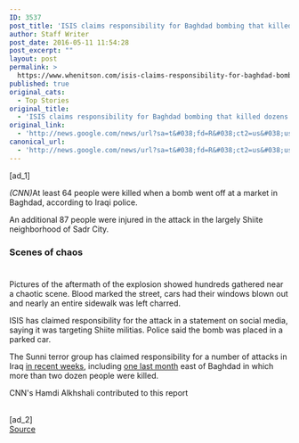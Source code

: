 ```yaml
---
ID: 3537
post_title: 'ISIS claims responsibility for Baghdad bombing that killed dozens &#8211; CNN'
author: Staff Writer
post_date: 2016-05-11 11:54:28
post_excerpt: ""
layout: post
permalink: >
  https://www.whenitson.com/isis-claims-responsibility-for-baghdad-bombing-that-killed-dozens-cnn/
published: true
original_cats:
  - Top Stories
original_title:
  - 'ISIS claims responsibility for Baghdad bombing that killed dozens - CNN'
original_link:
  - 'http://news.google.com/news/url?sa=t&#038;fd=R&#038;ct2=us&#038;usg=AFQjCNE1rBAEeEDjyxjuOpUJwxjJCORtDw&#038;clid=c3a7d30bb8a4878e06b80cf16b898331&#038;cid=52779104393260&#038;ei=cx0zV-jREam2wQGO7KTYDQ&#038;url=http://www.cnn.com/2016/05/11/middleeast/baghdad-market-bombing/'
canonical_url:
  - 'http://news.google.com/news/url?sa=t&#038;fd=R&#038;ct2=us&#038;usg=AFQjCNE1rBAEeEDjyxjuOpUJwxjJCORtDw&#038;clid=c3a7d30bb8a4878e06b80cf16b898331&#038;cid=52779104393260&#038;ei=cx0zV-jREam2wQGO7KTYDQ&#038;url=http://www.cnn.com/2016/05/11/middleeast/baghdad-market-bombing/'
---
```

 [ad_1]
<br><div readability="13.827586206897"><div class="el__leafmedia el__leafmedia--sourced-paragraph" readability="9"><p class="zn-body__paragraph"><cite class="el-editorial-source"> (CNN)</cite>At least 64 people were killed when a bomb went off at a market in Baghdad, according to Iraqi police.</p></div><p>An additional 87 people were injured in the attack in the largely Shiite neighborhood of Sadr City.</p><p><h3>Scenes of chaos</h3></p><div class="el__embedded el__embedded--expandable"><div class="el__image--expandable js__image--expandable"><div><img class="media__image media__image--responsive" alt="" data-src-mini="http://i2.cdn.turner.com/cnnnext/dam/assets/160511050927-sadr-city-map-small-169.jpg" data-src-xsmall="http://i2.cdn.turner.com/cnnnext/dam/assets/160511050927-sadr-city-map-medium-plus-169.jpg" data-src-small="http://www.whenitson.com/wp-content/uploads/2016/05/ISIS-claims-responsibility-for-Baghdad-bombing-that-killed-dozens-CNN.jpg" data-src-medium="http://i2.cdn.turner.com/cnnnext/dam/assets/160511050927-sadr-city-map-exlarge-169.jpg" data-src-large="http://i2.cdn.turner.com/cnnnext/dam/assets/160511050927-sadr-city-map-super-169.jpg" data-src-full16x9="http://i2.cdn.turner.com/cnnnext/dam/assets/160511050927-sadr-city-map-full-169.jpg" data-src-mini1x1="http://i2.cdn.turner.com/cnnnext/dam/assets/160511050927-sadr-city-map-small-11.jpg" data-demand-load="not-loaded" data-eq-pts="mini: 0,  xsmall: 221,  small: 308,  medium: 461,  large:  781" src="data:image/gif;base64,R0lGODlhEAAJAJEAAAAAAP///////wAAACH5BAEAAAIALAAAAAAQAAkAAAIKlI+py+0Po5yUFQA7"/><noscript><img alt="" class="media__image" src="http://www.whenitson.com/wp-content/uploads/2016/05/ISIS-claims-responsibility-for-Baghdad-bombing-that-killed-dozens-CNN.jpg"/></noscript></div></div></div><p>Pictures of the aftermath of the explosion showed hundreds gathered near a chaotic scene. Blood marked the street, cars had their windows blown out and nearly an entire sidewalk was left charred.<strong> </strong></p><div class="zn-body__read-all" readability="7.792656587473"><p>ISIS has claimed responsibility for the attack in a statement on social media, saying it was targeting Shiite militias. Police said the bomb was placed in a parked car. </p><div class="zn-body__paragraph" readability="7.6117021276596">The Sunni terror group has claimed responsibility for a number of attacks in Iraq <a href="http://www.cnn.com/2016/05/01/middleeast/iraq-violence/index.html">in recent weeks</a>, including <a href="http://www.cnn.com/2016/04/30/middleeast/iraq-car-bomb/index.html">one last month</a> east of Baghdad in which more than two dozen people were killed.</div></div><p class="zn-body__paragraph zn-body__footer">CNN's Hamdi Alkhshali contributed to this report</p></div>
<br>[ad_2]
<br><a href="http://news.google.com/news/url?sa=t&#038;fd=R&#038;ct2=us&#038;usg=AFQjCNE1rBAEeEDjyxjuOpUJwxjJCORtDw&#038;clid=c3a7d30bb8a4878e06b80cf16b898331&#038;cid=52779104393260&#038;ei=cx0zV-jREam2wQGO7KTYDQ&#038;url=http://www.cnn.com/2016/05/11/middleeast/baghdad-market-bombing/">Source </a>